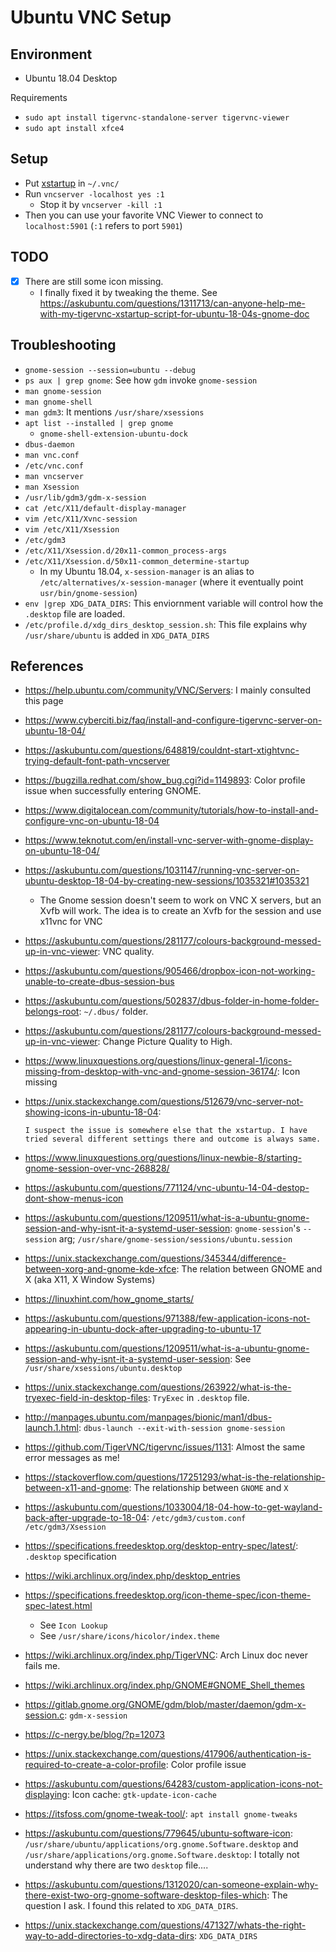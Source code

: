 # Ubuntu VNC Setup

## Environment
* Ubuntu 18.04 Desktop

 Requirements
* `sudo apt install tigervnc-standalone-server tigervnc-viewer`
* `sudo apt install xfce4`

## Setup
* Put [xstartup](./xstartup) in `~/.vnc/`
* Run `vncserver -localhost yes :1`
    * Stop it by `vncserver -kill :1`
* Then you can use your favorite VNC Viewer to connect to `localhost:5901` (`:1` refers to port `5901`)

## TODO
- [x] There are still some icon missing.
    - I finally fixed it by tweaking the theme. See <https://askubuntu.com/questions/1311713/can-anyone-help-me-with-my-tigervnc-xstartup-script-for-ubuntu-18-04s-gnome-doc>

## Troubleshooting
* `gnome-session --session=ubuntu --debug`
* `ps aux | grep gnome`: See how `gdm` invoke `gnome-session`
* `man gnome-session`
* `man gnome-shell`
* `man gdm3`: It mentions `/usr/share/xsessions`
* `apt list --installed | grep gnome`
    * `gnome-shell-extension-ubuntu-dock`
* `dbus-daemon`
* `man vnc.conf`
* `/etc/vnc.conf`
* `man vncserver`
* `man Xsession`
* `/usr/lib/gdm3/gdm-x-session`
* `cat /etc/X11/default-display-manager`
* `vim /etc/X11/Xvnc-session`
* `vim /etc/X11/Xsession`
* `/etc/gdm3`
* `/etc/X11/Xsession.d/20x11-common_process-args`
* `/etc/X11/Xsession.d/50x11-common_determine-startup`
    * In my Ubuntu 18.04, `x-session-manager` is an alias to `/etc/alternatives/x-session-manager` (where it eventually point `usr/bin/gnome-session`)
* `env |grep XDG_DATA_DIRS`: This enviornment variable will control how the `.desktop` file are loaded.
* `/etc/profile.d/xdg_dirs_desktop_session.sh`: This file explains why `/usr/share/ubuntu` is added in `XDG_DATA_DIRS`

## References
* <https://help.ubuntu.com/community/VNC/Servers>: I mainly consulted this page
* <https://www.cyberciti.biz/faq/install-and-configure-tigervnc-server-on-ubuntu-18-04/>
* <https://askubuntu.com/questions/648819/couldnt-start-xtightvnc-trying-default-font-path-vncserver>
* <https://bugzilla.redhat.com/show_bug.cgi?id=1149893>: Color profile issue when successfully entering GNOME.
* <https://www.digitalocean.com/community/tutorials/how-to-install-and-configure-vnc-on-ubuntu-18-04>
* <https://www.teknotut.com/en/install-vnc-server-with-gnome-display-on-ubuntu-18-04/>
* <https://askubuntu.com/questions/1031147/running-vnc-server-on-ubuntu-desktop-18-04-by-creating-new-sessions/1035321#1035321>
    * The Gnome session doesn't seem to work on VNC X servers, but an Xvfb will work. The idea is to create an Xvfb for the session and use x11vnc for VNC

* <https://askubuntu.com/questions/281177/colours-background-messed-up-in-vnc-viewer>: VNC quality.
* <https://askubuntu.com/questions/905466/dropbox-icon-not-working-unable-to-create-dbus-session-bus>
* <https://askubuntu.com/questions/502837/dbus-folder-in-home-folder-belongs-root>: `~/.dbus/` folder.
* <https://askubuntu.com/questions/281177/colours-background-messed-up-in-vnc-viewer>: Change Picture Quality to High.
* <https://www.linuxquestions.org/questions/linux-general-1/icons-missing-from-desktop-with-vnc-and-gnome-session-36174/>: Icon missing
* <https://unix.stackexchange.com/questions/512679/vnc-server-not-showing-icons-in-ubuntu-18-04>:
    ```
    I suspect the issue is somewhere else that the xstartup. I have tried several different settings there and outcome is always same.
    ```
* <https://www.linuxquestions.org/questions/linux-newbie-8/starting-gnome-session-over-vnc-268828/>
* <https://askubuntu.com/questions/771124/vnc-ubuntu-14-04-destop-dont-show-menus-icon>
* <https://askubuntu.com/questions/1209511/what-is-a-ubuntu-gnome-session-and-why-isnt-it-a-systemd-user-session>: `gnome-session`'s `--session` arg; `/usr/share/gnome-session/sessions/ubuntu.session`
* <https://unix.stackexchange.com/questions/345344/difference-between-xorg-and-gnome-kde-xfce>: The relation between GNOME and X (aka X11, X Window Systems)
* <https://linuxhint.com/how_gnome_starts/>
* <https://askubuntu.com/questions/971388/few-application-icons-not-appearing-in-ubuntu-dock-after-upgrading-to-ubuntu-17>
* <https://askubuntu.com/questions/1209511/what-is-a-ubuntu-gnome-session-and-why-isnt-it-a-systemd-user-session>: See `/usr/share/xsessions/ubuntu.desktop`
* <https://unix.stackexchange.com/questions/263922/what-is-the-tryexec-field-in-desktop-files>: `TryExec` in `.desktop` file.
* <http://manpages.ubuntu.com/manpages/bionic/man1/dbus-launch.1.html>: `dbus-launch --exit-with-session gnome-session`
* <https://github.com/TigerVNC/tigervnc/issues/1131>: Almost the same error messages as me!
* <https://stackoverflow.com/questions/17251293/what-is-the-relationship-between-x11-and-gnome>: The relationship between `GNOME` and `X`
* <https://askubuntu.com/questions/1033004/18-04-how-to-get-wayland-back-after-upgrade-to-18-04>: `/etc/gdm3/custom.conf` `/etc/gdm3/Xsession`
* <https://specifications.freedesktop.org/desktop-entry-spec/latest/>: `.desktop` specification
* <https://wiki.archlinux.org/index.php/desktop_entries>
* <https://specifications.freedesktop.org/icon-theme-spec/icon-theme-spec-latest.html>
    * See `Icon Lookup`
    * See `/usr/share/icons/hicolor/index.theme`
* <https://wiki.archlinux.org/index.php/TigerVNC>: Arch Linux doc never fails me.
* <https://wiki.archlinux.org/index.php/GNOME#GNOME_Shell_themes>
* <https://gitlab.gnome.org/GNOME/gdm/blob/master/daemon/gdm-x-session.c>: `gdm-x-session`
* <https://c-nergy.be/blog/?p=12073>
* <https://unix.stackexchange.com/questions/417906/authentication-is-required-to-create-a-color-profile>: Color profile issue
* <https://askubuntu.com/questions/64283/custom-application-icons-not-displaying>: Icon cache: `gtk-update-icon-cache`
* <https://itsfoss.com/gnome-tweak-tool/>: `apt install gnome-tweaks`
* <https://askubuntu.com/questions/779645/ubuntu-software-icon>: `/usr/share/ubuntu/applications/org.gnome.Software.desktop` and `/usr/share/applications/org.gnome.Software.desktop`: I totally not understand why there are two `desktop` file....
* <https://askubuntu.com/questions/1312020/can-someone-explain-why-there-exist-two-org-gnome-software-desktop-files-which>: The question I ask. I found this related to `XDG_DATA_DIRS`.
* <https://unix.stackexchange.com/questions/471327/whats-the-right-way-to-add-directories-to-xdg-data-dirs>: `XDG_DATA_DIRS`
